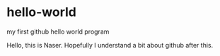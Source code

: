 # hello-world
my first github hello world program

Hello, this is Naser.  Hopefully I understand a bit about github after this.
